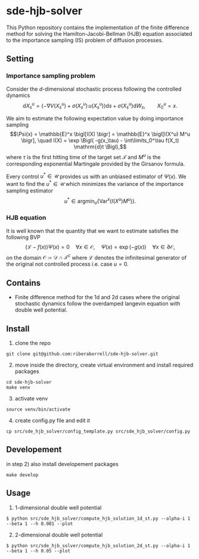 # sde-hjb-solver

This Python repository contains the implementation of the finite difference method for solving the Hamilton-Jacobi-Bellman (HJB) equation associated to the importance sampling (IS) problem of diffusion processes.

## Setting

### Importance sampling problem
Consider the $d$-dimensional stochastic process following the controlled dynamics
$$\mathrm{d} X_s^u = (-\nabla V(X_s^u) + \sigma(X_s^u)  \,  u(X_s^u))\mathrm{d}s + \sigma(X_s^u) \mathrm{d}W_s, \qquad X_0^u = x.$$

We aim to estimate the following expectation value by doing importance sampling
$$\Psi(x) = \mathbb{E}^x \bigl[I(X) \bigr] = \mathbb{E}^x \bigl[I(X^u) M^u \bigr], \quad I(X) = \exp \Bigl( -g(x_\tau) - \int\limits_0^\tau f(X_t) \mathrm{d}t \Bigl),$$
where $\tau$ is the first hitting time of the target set $\mathcal{T}$ and $M^u$ is the corresponding exponential Martingale provided by the Girsanov formula.

Every control $u^* \in \mathcal{U}$ provides us with an unbiased estimator of $\Psi(x)$. We want to find the $u^* \in \mathcal{U}$ which minimizes the variance of the importance sampling estimator 
$$u^* \in \text{argmin}_u \{ \text{Var}^x \bigl(I(X^u) M^u \bigr) \}.$$

### HJB equation
It is well known that the quantity that we want to estimate satisfies the following BVP
$$(\mathcal{L} -f(x)) \Psi(x) = 0 \quad \forall x \in \mathcal{O}, \quad \Psi(x) = \exp(-g(x)) \quad \forall x \in \partial{\mathcal{O}},$$
on the domain $\mathcal{O} \coloneqq \mathcal{D} \cap \mathcal{T}^c$ where $\mathcal{L}$ denotes the infinitesimal generator of the original not controlled process i.e. case $u=0$.

## Contains

- Finite difference method for the 1d and 2d cases where the original stochastic dynamics follow the overdamped langevin equation with double well potential. 

## Install

1) clone the repo 
```
git clone git@github.com:riberaborrell/sde-hjb-solver.git
```

2) move inside the directory, create virtual environment and install required packages
```
cd sde-hjb-solver
make venv
```

3) activate venv
```
source venv/bin/activate
```

4) create config.py file and edit it
```
cp src/sde_hjb_solver/config_template.py src/sde_hjb_solver/config.py
```


## Developement

in step 2) also install developement packages
```
make develop
```

## Usage
1. 1-dimensional double well potential

```
$ python src/sde_hjb_solver/compute_hjb_solution_1d_st.py --alpha-i 1 --beta 1 --h 0.001 --plot
```

2. 2-dimensional double well potential
```
$ python src/sde_hjb_solver/compute_hjb_solution_2d_st.py --alpha-i 1 --beta 1 --h 0.05 --plot
```
